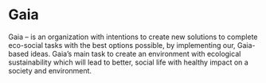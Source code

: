 # Gaia
Gaia – is an organization with intentions to create new solutions to complete  eco-social tasks with the best options possible, by implementing our, Gaia-based ideas. Gaia’s main task to create an environment with ecological sustainability which will lead to better, social life with healthy impact on a society and environment.

